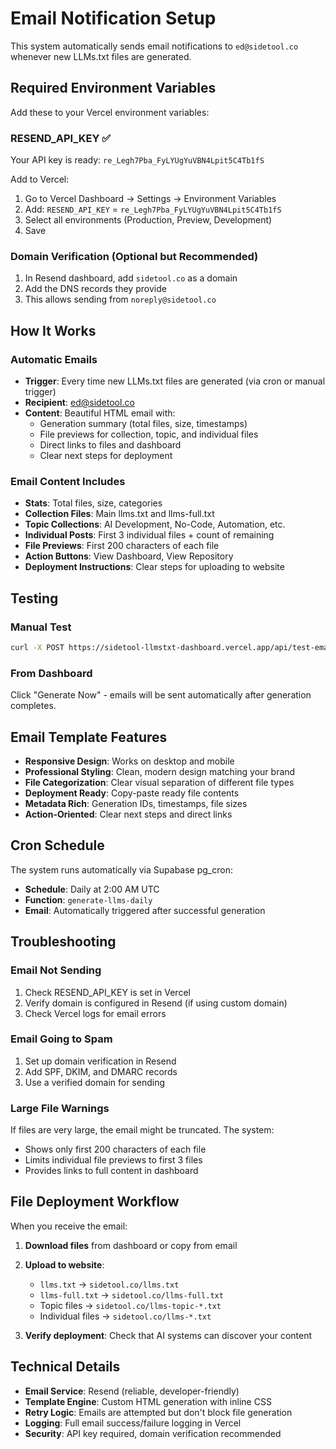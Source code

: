 # Email Notification Setup

This system automatically sends email notifications to `ed@sidetool.co` whenever new LLMs.txt files are generated.

## Required Environment Variables

Add these to your Vercel environment variables:

### RESEND_API_KEY ✅
Your API key is ready: `re_Legh7Pba_FyLYUgYuVBN4Lpit5C4Tb1fS`

Add to Vercel:
1. Go to Vercel Dashboard → Settings → Environment Variables
2. Add: `RESEND_API_KEY` = `re_Legh7Pba_FyLYUgYuVBN4Lpit5C4Tb1fS`
3. Select all environments (Production, Preview, Development)
4. Save

### Domain Verification (Optional but Recommended)
1. In Resend dashboard, add `sidetool.co` as a domain
2. Add the DNS records they provide
3. This allows sending from `noreply@sidetool.co`

## How It Works

### Automatic Emails
- **Trigger**: Every time new LLMs.txt files are generated (via cron or manual trigger)
- **Recipient**: ed@sidetool.co
- **Content**: Beautiful HTML email with:
  - Generation summary (total files, size, timestamps)
  - File previews for collection, topic, and individual files
  - Direct links to files and dashboard
  - Clear next steps for deployment

### Email Content Includes
- **Stats**: Total files, size, categories
- **Collection Files**: Main llms.txt and llms-full.txt
- **Topic Collections**: AI Development, No-Code, Automation, etc.
- **Individual Posts**: First 3 individual files + count of remaining
- **File Previews**: First 200 characters of each file
- **Action Buttons**: View Dashboard, View Repository
- **Deployment Instructions**: Clear steps for uploading to website

## Testing

### Manual Test
```bash
curl -X POST https://sidetool-llmstxt-dashboard.vercel.app/api/test-email
```

### From Dashboard
Click "Generate Now" - emails will be sent automatically after generation completes.

## Email Template Features

- **Responsive Design**: Works on desktop and mobile
- **Professional Styling**: Clean, modern design matching your brand
- **File Categorization**: Clear visual separation of different file types
- **Deployment Ready**: Copy-paste ready file contents
- **Metadata Rich**: Generation IDs, timestamps, file sizes
- **Action-Oriented**: Clear next steps and direct links

## Cron Schedule

The system runs automatically via Supabase pg_cron:
- **Schedule**: Daily at 2:00 AM UTC
- **Function**: `generate-llms-daily`
- **Email**: Automatically triggered after successful generation

## Troubleshooting

### Email Not Sending
1. Check RESEND_API_KEY is set in Vercel
2. Verify domain is configured in Resend (if using custom domain)
3. Check Vercel logs for email errors

### Email Going to Spam
1. Set up domain verification in Resend
2. Add SPF, DKIM, and DMARC records
3. Use a verified domain for sending

### Large File Warnings
If files are very large, the email might be truncated. The system:
- Shows only first 200 characters of each file
- Limits individual file previews to first 3 files
- Provides links to full content in dashboard

## File Deployment Workflow

When you receive the email:

1. **Download files** from dashboard or copy from email
2. **Upload to website**:
   - `llms.txt` → `sidetool.co/llms.txt`
   - `llms-full.txt` → `sidetool.co/llms-full.txt`
   - Topic files → `sidetool.co/llms-topic-*.txt`
   - Individual files → `sidetool.co/llms-*.txt`

3. **Verify deployment**: Check that AI systems can discover your content

## Technical Details

- **Email Service**: Resend (reliable, developer-friendly)
- **Template Engine**: Custom HTML generation with inline CSS
- **Retry Logic**: Emails are attempted but don't block file generation
- **Logging**: Full email success/failure logging in Vercel
- **Security**: API key required, domain verification recommended